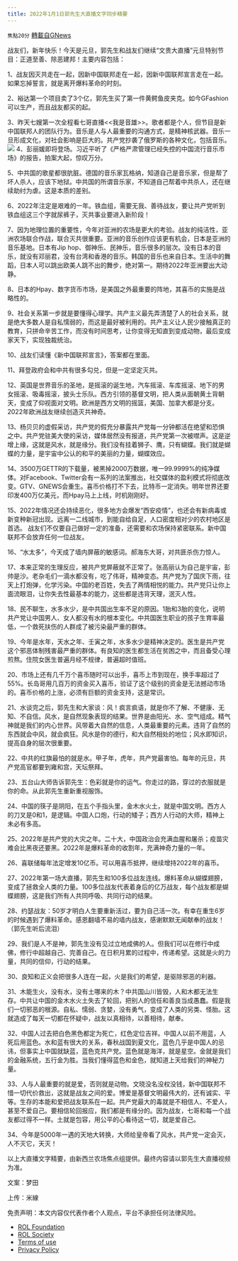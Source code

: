 ```yaml
---
title: 2022年1月1日郭先生大直播文字同步精要
---
```

`焦點20分` [轉載自GNews](https://gnews.org/zh-hans/1813695/)

战友们，新年快乐！今天是元旦，郭先生和战友们继续“文贵大直播”元旦特别节目：正道至善、除恶建邦！主要内容包括：

1、战友因灭共走在一起，因新中国联邦走在一起，因新中国联邦宣言走在一起。如果忘掉誓言，就是离开爆料革命的时刻。

2、裕达第一个项目卖了3个亿，郭先生买了第一件黄鳄鱼皮夹克。如今GFashion可以生产，而且战友都买的起。

3、昨天七嫂第一次全程看七哥直播&lt;&lt;我是音雄&gt;&gt;。歌者都是个人，但节目是新中国联邦人的团队行为。音乐是人与人最重要的沟通方式，是精神核武器。音乐一旦形成文化，对社会影响是巨大的。共产党抄袭了俄罗斯的各种文化，包括音乐。
![](https://assets.gnews.org/wp-content/uploads/2022/01/1-9.jpg)
4、彭丽媛即将登场。习近平听了《严格严肃管理已经失控的中国流行音乐市场》的报告，拍案大起，惊叹万分。

5、中共国的歌星都很肮脏。德国的音乐家瓦格纳，知道自己是音乐家，但是帮了坏人杀人，应该下地狱。中共国的所谓音乐家，不知道自己帮着中共杀人，还在继续助纣为虐。这是本质的差别。

6、2022年注定是艰难的一年。铁血组，需要无我、善待战友，要让共产党听到铁血组这三个字就尿裤子，灭共事业要进入新阶段！

7、因为地理位置的重要性，今年对亚洲的农场是更大的考验。战友的纯洁性，亚洲农场联合作战，联合灭共很重要。亚洲的音乐创作应该更有机会，日本是亚洲的音乐基地。日本有Jip hop、御神乐、民神乐，音乐很多的层次。没有日本的音乐，就没有邓丽君，没有台湾和香港的音乐。韩国的音乐也来自日本。生活中的舞蹈，日本人可以跳出欧美人跳不出的舞步，绝对第一。期待2022年亚洲要出大动静。

8、日本的Hpay、数字货币市场，是美国之外最重要的阵地，其喜币的实施是战略性的。

9、社会关系第一步就是要懂得心理学。共产主义最先弄清楚了人的社会关系，就是绝大多数人是自私懦弱的，而这是最好被利用的。共产主义让人民少接触真正的教育，只拼命辛苦工作，而没有时间思考，让你变得无知直到变成动物，最后变成家天下，实现独裁统治。

10、战友们读懂《新中国联邦宣言》，答案都在里面。

11、拜登政府会和中共有很多勾兑，但是一定坚定灭共。

12、英国是世界音乐的圣地，是摇滚的诞生地，汽车摇滚、车库摇滚、地下的男女摇滚、吸毒摇滚，披头士乐队。西方引领的基督文明，把人类从面朝黄土背朝天，变成了仰视面对文明。欧洲是西方文明的摇篮，美国、加拿大都是分支。2022年欧洲战友继续创造灭共神奇。

13、杨贝贝的虚假采访，共产党的假充分暴露共产党每一分钟都活在绝望和恐惧之中。共产党驻美大使的采访，媒体居然没有报道，共产党第一次被噤声。这是逆增上缘，这就是风水，就是缘分。我们没有挂着狮子、鹰，只有蝴蝶。我们就是蝴蝶的力量，是宇宙中公认的和平的美丽的力量，蝴蝶效应。

14、3500万GETTR的下载量，被黑掉2000万数据，唯一99.9999%的纯净媒体。对Facebook、Twitter会有一系列的法案推出，社交媒体的盈利模式将彻底改变。GTV、GNEWS会重生。喜币价格打不下去，比特币一定消失。明年世界还要印发400万亿美元，而Hpay马上上线，时机刚刚好。

15、2022年情况还会持续恶化，很多地方会爆发“西安疫情”，也还会有新病毒或新变种新冠出现。远离一二线城市，到能自给自足，人口密度相对少的农村地区是首选。 战友们不仅要自己做好一定的准备，还需要和农场保持紧密联系。新中国联邦不会放弃任何一位战友。

16、“水太多”，今天成了墙内屏蔽的敏感词。郝海东大哥，对共匪杀伤力惊人。

17、本来正常的生理反应，被共产党屏蔽就不正常了。张高丽认为自己是宇宙，彭帅是沙。老杂毛们一滴水都没有，吃了伟哥，精神变态。共产党为了国庆下雨，往天上打炮弹，化学污染。中国的老百姓，失去了两情相悦的能力。共产党只让你上面流眼泪，让你失去性最基本的能力，这些都是违背天理，泯灭人性。

18、民不聊生，水多水少，是中共国出生率不足的原因。1胎和3胎的变化，说明共产党让中国男人、女人都没有水的根本变化。中共国医生职业的孩子生育率最低，一个救死扶伤的人群成了被污染最严重的群体。

19、今年是水年，天水之年、壬寅之年，水多水少是精神决定的。医生是共产党这个邪恶体制残害最严重的群体。有良知的医生都生活在贫困之中，而且备受心理煎熬。住院女医生普遍月经不规律，普遍超时值班。

20、市场上还有几千万个喜币随时可以出手，喜币上市到现在，换手率超过了55%。长岛哥用几百万的资金买入喜币，验证了这个级别的资金是无法撼动市场的。喜币价格的上涨，必须有巨额的资金支持，这是常识。

21、水谈完之后，郭先生和大家谈：风！疯言疯语，就是你不了解、不健康、无知、不自信。风水，是自然现象表现的结果。世界是由阳光、水、空气组成。精气神就是我们的内心世界。风带着大自然的信息，人类最重要的元素。违背了自然的东西就会中风，就会疯狂。风水是你的德行，和大自然相处的地位；风水即知识，提高自身的层次很重要。

22、中共的红旗最怕的就是水。甲子年，虎年，共产党最害怕。每年的元旦，共产党高官都要到雍和宫，天坛祭拜。

23、五台山大师告诉郭先生：色彩就是你的运气。你走过的路，穿过的衣服就是你的命。从此郭先生重新重视服饰。

24、中国的筷子是阴阳，在五个手指头里，金木水火土，就是中国文明。西方人的刀叉是0和1，是逻辑。中国人口炮，行动的矮子；西方人行动的大师，精神上未必有多高。

25、2022年是共产党的大灾之年。二十大，中国政治会充满血腥和屠杀；疫苗灾难会比黑夜还要黑。2022年是爆料革命的收割年，充满神奇力量的一年。

26、喜联储每年法定增发10亿币。可以用喜币抵押，继续增持2022年的喜币。

27、2022年第一场大直播，郭先生和100多位战友连线。爆料革命从蝴蝶翅膀，变成了拯救全人类的力量。100多位战友代表着身后的亿万战友，每个战友都是蝴蝶翅膀，这是我们所有人共同呼吸、共同行动的结果。

28、约瑟战友：50岁才明白人生要重新活过，要为自己活一次。有幸在重生6岁的时候遇到了爆料革命。感恩翻墙不易的墙内战友，感谢默默无闻献奉的战友！（郭先生听后流泪）

29、我们是人不是神，郭先生没有见过立地成佛的人。但我们可以在修行中成佛，修行中超越自己、完善自己。在日积月累的过程中，传递希望。这就是火的力量，共同的信仰，行动的结果。

30、良知和正义会把很多人连在一起，火是我们的希望，是驱除邪恶的利器。

31、木能生火，没有水，没有土哪来的木？中共国山川皆毁，人和木都无法生存。中共让中国的金木水火土失去了轮回，把别人的信任和善良当成愚蠢。假是我们一切邪恶的根源。自私、懦弱、贪婪，没有勇气，变成了人类的另类、怪胎。这就造成了每天一切都在怀疑中，战友以真相待，以善相待，献奉。

32、中国人过去把白色黑色都定为死亡，红色定位吉祥。中国人以前不用蓝，人死后用蓝色。水和蓝有很大的关系，春秋战国到夏文化，蓝色几乎是中国人的忌讳，但事实上中国就缺蓝，蓝色克共产党。蓝色就是海洋，就是星空。金就是我们的金融系统，五行金为胜。当我们懂得蓝色和金色，就知道上天给我们的神秘力量。

33、人与人最重要的就是爱，否则就是动物。文晓没名没权没钱，新中国联邦不惜一切代价救出，这就是战友之间的爱。博爱是基督文明最伟大的，还有诚实、平等。生存的本能和爱把战友联系在一起。共产党最大的毒就是不相信人、不爱人，甚至不爱自己。要相信轮回报应，我们都是有缘分的。因为战友，七哥和每一个战友都过得不一样。土就是包容，用公平的心看待这一切，就是爱自己。

34、今年是5000年一遇的天地大转换，大师给皇帝看了风水，共产党一定会灭，人不灭它，天灭！

以上大直播文字精要，由新西兰农场焦点组提供。最终内容请以郭先生大直播视频为准。

文案：梦田

上传：米線

 

免责声明：本文内容仅代表作者个人观点，平台不承担任何法律风险。

- [ROL Foundation](https://rolfoundation.org/)
- [ROL Society](https://rolsociety.org/)
- [Terms of use](https://gnews.org/terms-of-use-3/)
- [Privacy Policy](https://gnews.org/privacy-policy/)
